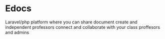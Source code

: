 # Edocs
Laravel/php platform where you can share document create and independent professors connect and collaborate with your class proffesors and admins



